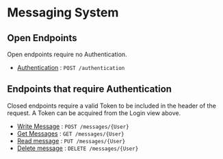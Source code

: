 # Messaging System

## Open Endpoints

Open endpoints require no Authentication.

* [Authentication](Readme's/login.md) : `POST /authentication`

## Endpoints that require Authentication

Closed endpoints require a valid Token to be included in the header of the
request. A Token can be acquired from the Login view above.

* [Write Message](Readme's/write.md) : `POST /messages/{User}`
* [Get Messages](Readme's/get.md) : `GET /messages/{User}`
* [Read message](Readme's/read.md) : `PUT /messages/{User}`
* [Delete message](Readme's/delete.md) : `DELETE /messages/{User}`
